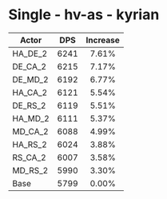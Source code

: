 # Single - hv-as - kyrian
| Actor | DPS | Increase |
|---|:---:|:---:|
|HA_DE_2|6241|7.61%|
|DE_CA_2|6215|7.17%|
|DE_MD_2|6192|6.77%|
|HA_CA_2|6121|5.54%|
|DE_RS_2|6119|5.51%|
|HA_MD_2|6111|5.37%|
|MD_CA_2|6088|4.99%|
|HA_RS_2|6024|3.88%|
|RS_CA_2|6007|3.58%|
|MD_RS_2|5990|3.30%|
|Base|5799|0.00%|
